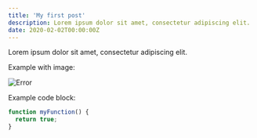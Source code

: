 ```yaml
---
title: 'My first post'
description: Lorem ipsum dolor sit amet, consectetur adipiscing elit.
date: 2020-02-02T00:00:00Z
---
```


Lorem ipsum dolor sit amet, consectetur adipiscing elit.

Example with image:

![Error](../assets/images/posts/error.png)

Example code block:

```js
function myFunction() {
  return true;
}
```

